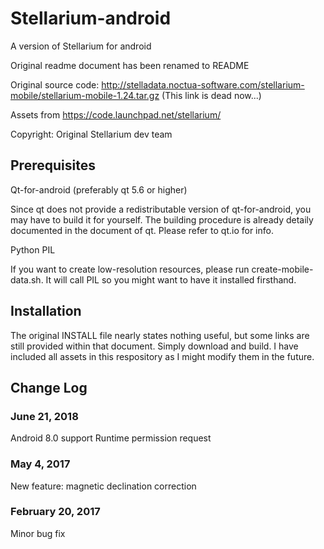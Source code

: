 # Stellarium-android
A version of Stellarium for android

Original readme document has been renamed to README

Original source code: http://stelladata.noctua-software.com/stellarium-mobile/stellarium-mobile-1.24.tar.gz 
(This link is dead now...)

Assets from https://code.launchpad.net/stellarium/

Copyright: Original Stellarium dev team

## Prerequisites
Qt-for-android (preferably qt 5.6 or higher)

Since qt does not provide a redistributable version of qt-for-android, you
may have to build it for yourself. The building procedure is already 
detaily documented in the document of qt. Please refer to qt.io for info.

Python PIL

If you want to create low-resolution resources, please run 
create-mobile-data.sh. It will call PIL so you might want to have it installed 
firsthand.

## Installation
The original INSTALL file nearly states nothing useful, but some links are 
still provided within that document. Simply download and build. I have 
included all assets in this respository as I might modify them in the 
future.

## Change Log
### June 21, 2018
Android 8.0 support
Runtime permission request
### May 4, 2017
New feature: magnetic declination correction
### February 20, 2017
Minor bug fix
